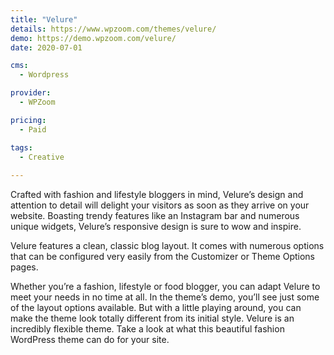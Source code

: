 ```yaml
---
title: "Velure"
details: https://www.wpzoom.com/themes/velure/
demo: https://demo.wpzoom.com/velure/
date: 2020-07-01

cms: 
  - Wordpress

provider: 
  - WPZoom

pricing:
  - Paid

tags:
  - Creative
  
---
```


Crafted with fashion and lifestyle bloggers in mind, Velure’s design and attention to detail will delight your visitors as soon as they arrive on your website. Boasting trendy features like an Instagram bar and numerous unique widgets, Velure’s responsive design is sure to wow and inspire.

Velure features a clean, classic blog layout. It comes with numerous options that can be configured very easily from the Customizer or Theme Options pages.

Whether you’re a fashion, lifestyle or food blogger, you can adapt Velure to meet your needs in no time at all. In the theme’s demo, you’ll see just some of the layout options available. But with a little playing around, you can make the theme look totally different from its initial style. Velure is an incredibly flexible theme. Take a look at what this beautiful fashion WordPress theme can do for your site.